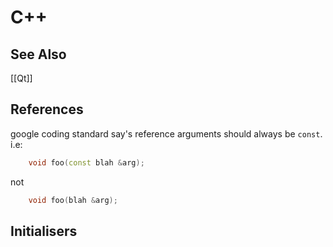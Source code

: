 # C++

## See Also
[[Qt]]

## References
google coding standard say's reference arguments should always be `const`. i.e:

``` c++
    void foo(const blah &arg);
```
not

``` c++
    void foo(blah &arg);
```
## Initialisers